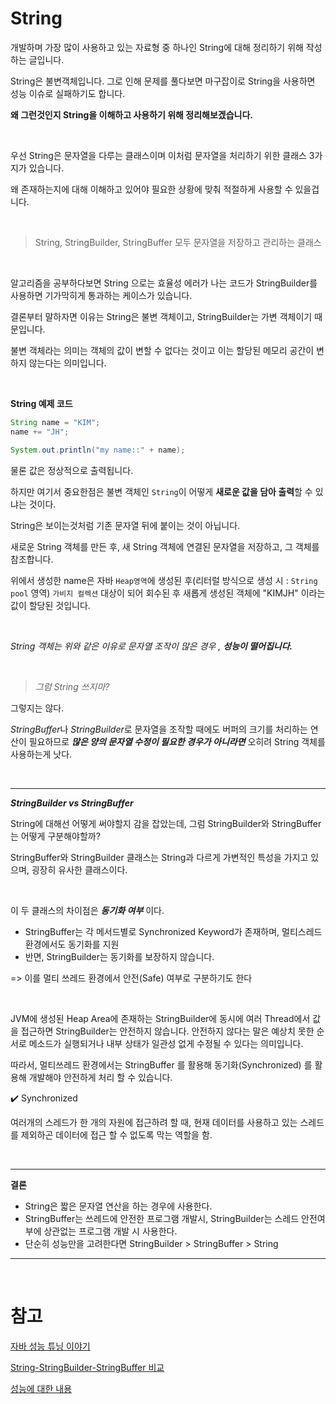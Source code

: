 # String

개발하며 가장 많이 사용하고 있는 자료형 중 하나인 String에 대해 정리하기 위해 작성하는 글입니다.

String은 불변객체입니다. 그로 인해 문제를 풀다보면 마구잡이로 String을 사용하면 성능 이슈로 실패하기도 합니다.

**왜 그런것인지 String을 이해하고 사용하기 위해 정리해보겠습니다.**

<br>

우선 String은 문자열을 다루는 클래스이며 이처럼 문자열을 처리하기 위한 클래스 3가지가 있습니다. 

왜 존재하는지에 대해 이해하고 있어야 필요한 상황에 맞춰 적절하게 사용할 수 있을겁니다.

<br>

 > String, StringBuilder, StringBuffer 모두 문자열을 저장하고 관리하는 클래스

<br>

알고리즘을 공부하다보면 String 으로는 효율성 에러가 나는 코드가 StringBuilder를 사용하면 기가막히게 통과하는 케이스가 있습니다. 

결론부터 말하자면 이유는 String은 불변 객체이고, StringBuilder는 가변 객체이기 때문입니다.

불변 객체라는 의미는 객체의 값이 변할 수 없다는 것이고 이는 할당된 메모리 공간이 변하지 않는다는 의미입니다.

<br/>

**String 예제 코드**

``` java
String name = "KIM";
name += "JH";

System.out.println("my name::" + name);
```
물론 값은 정상적으로 출력됩니다. 

하지만 여기서 중요한점은  불변 객체인 `String`이 어떻게 **새로운 값을 담아 출력**할 수 있냐는 것이다.

String은 보이는것처럼 기존 문자열 뒤에 붙이는 것이 아닙니다.

새로운 String 객체를 만든 후, 새 String 객체에 연결된 문자열을 저장하고, 그 객체를 참조합니다.

위에서 생성한 name은 자바 `Heap영역`에 생성된 후(리터럴 방식으로 생성 시 : `String pool` 영역) `가비지 컬렉션` 대상이 되어 회수된 후 새롭게 생성된 객체에 "KIMJH" 이라는 값이 할당된 것입니다.

<br>

*String 객체는 위와 같은 이유로 문자열 조작이 많은 경우 , **성능이 떨어집니다.***

<br>

>*그럼 String 쓰지마?*

그렇지는 않다. 

*StringBuffer*나 *StringBuilder*로 문자열을 조작할 때에도 버퍼의 크기를 처리하는 연산이 필요하므로 ***많은 양의 문자열 수정이 필요한 경우가 아니라면*** 오히려 String 객체를 사용하는게 낫다.

<br>

---

***StringBuilder vs StringBuffer***

String에 대해선 어떻게 써야할지 감을 잡았는데, 그럼 StringBuilder와 StringBuffer는 어떻게 구분해야할까?

StringBuffer와 StringBuilder 클래스는 String과 다르게 가변적인 특성을 가지고 있으며, 굉장히 유사한 클래스이다.

<br>

이 두 클래스의 차이점은 ***동기화 여부*** 이다.
- StringBuffer는 각 메서드별로 Synchronized Keyword가 존재하며, 멀티스레드 환경에서도 동기화를 지원
- 반면, StringBuilder는 동기화를 보장하지 않습니다.

=> 이를 멀티 쓰레드 환경에서 안전(Safe) 여부로 구분하기도 한다

<br>

JVM에 생성된 Heap Area에 존재하는 StringBuilder에 동시에 여러 Thread에서 값을 접근하면 StringBuilder는 안전하지 않습니다. 안전하지 않다는 말은 예상치 못한 순서로 메소드가 실행되거나 내부 상태가 일관성 없게 수정될 수 있다는 의미입니다.

따라서, 멀티쓰레드 환경에서는 StringBuffer 를 활용해 동기화(Synchronized) 를 활용해 개발해야 안전하게 처리 할 수 있습니다.

✔️ Synchronized

여러개의 스레드가 한 개의 자원에 접근하려 할 때, 현재 데이터를 사용하고 있는 스레드를 제외하곤 데이터에 접근 할 수 없도록 막는 역할을 함.


<br>

---

**결론**
- String은 짧은 문자열 연산을 하는 경우에 사용한다.
- StringBuffer는 쓰레드에 안전한 프로그램 개발시, StringBuilder는 스레드 안전여부에 상관없는 프로그램 개발 시 사용한다.
- 단순히 성능만을 고려한다면 StringBuilder > StringBuffer > String



---
<br>

# 참고 
[자바 성능 튜닝 이야기](https://www.aladin.co.kr/shop/wproduct.aspx?ItemId=32526713)

[String-StringBuilder-StringBuffer 비교](https://inpa.tistory.com/entry/JAVA-%E2%98%95-String-StringBuffer-StringBuilder-%EC%B0%A8%EC%9D%B4%EC%A0%90-%EC%84%B1%EB%8A%A5-%EB%B9%84%EA%B5%90)

[성능에 대한 내용](https://12bme.tistory.com/42)










